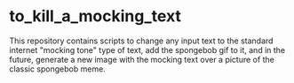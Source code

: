 # to_kill_a_mocking_text
This repository contains scripts to change any input text to the standard internet "mocking tone" type of text, add the spongebob gif to it, and in the future, generate a new image with the mocking text over a picture of the classic spongebob meme.
